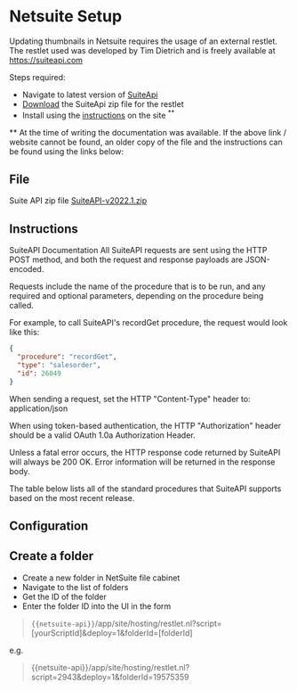 # Netsuite Setup

Updating thumbnails in Netsuite requires the usage of an external restlet. The restlet used was developed by Tim Dietrich and is freely available at https://suiteapi.com

Steps required:
* Navigate to latest version of [SuiteApi](SuiteAPI-v2022.1)
* [Download](https://tdietrich-opensource.s3.amazonaws.com/suitescripts/SuiteAPI-v2022.1.zip) the SuiteApi zip file for the restlet
* Install using the [instructions](https://suiteapi.com/documentation/) on the site <sup>**</sup>


** At the time of writing the documentation was available. If the above link / website cannot be found, an older copy of the file and the instructions can be found using the links below:


## File
Suite API zip file [SuiteAPI-v2022.1.zip](SuiteApi.v2022.1.zip)

## Instructions
 SuiteAPI Documentation
All SuiteAPI requests are sent using the HTTP POST method, and both the request and response payloads are JSON-encoded.

Requests include the name of the procedure that is to be run, and any required and optional parameters, depending on the procedure being called.

For example, to call SuiteAPI's recordGet procedure, the request would look like this:
```json
{
  "procedure": "recordGet",
  "type": "salesorder",
  "id": 26049
}
```
When sending a request, set the HTTP "Content-Type" header to: application/json

When using token-based authentication, the HTTP "Authorization" header should be a valid OAuth 1.0a Authorization Header.

Unless a fatal error occurs, the HTTP response code returned by SuiteAPI will always be 200 OK. Error information will be returned in the response body.

The table below lists all of the standard procedures that SuiteAPI supports based on the most recent release.

## Configuration

## Create a folder
* Create a new folder in NetSuite file cabinet
* Navigate to the list of folders
* Get the ID of the folder
* Enter the folder ID into the UI in the form
 
> `{{netsuite-api}}`/app/site/hosting/restlet.nl?script=[yourScriptId]&deploy=1&folderId=[folderId]

e.g.

> {{netsuite-api}}/app/site/hosting/restlet.nl?script=2943&deploy=1&folderId=19575359